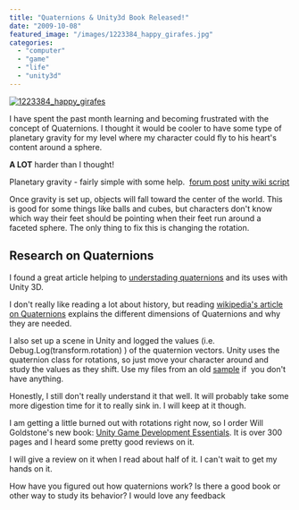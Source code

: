 ```yaml
---
title: "Quaternions & Unity3d Book Released!"
date: "2009-10-08"
featured_image: "/images/1223384_happy_girafes.jpg"
categories: 
  - "computer"
  - "game"
  - "life"
  - "unity3d"
---
```


[![1223384_happy_girafes](/images/1223384_happy_girafes.jpg "1223384_happy_girafes")](http://blog.scottpetrovic.com/wp-content/uploads/2009/10/1223384_happy_girafes.jpg)

I have spent the past month learning and becoming frustrated with the concept of Quaternions. I thought it would be cooler to have some type of planetary gravity for my level where my character could fly to his heart's content around a sphere.

**A LOT** harder than I thought!

Planetary gravity - fairly simple with some help.  [forum post](http://forum.unity3d.com/viewtopic.php?p=77324&sid=f0e7b04be39a3170cec62a0ea4177481) [unity wiki script](http://www.unifycommunity.com/wiki/index.php?title=Gravity)

Once gravity is set up, objects will fall toward the center of the world. This is good for some things like balls and cubes, but characters don't know which way their feet should be pointing when their feet run around a faceted sphere. The only thing to fix this is changing the rotation.

## Research on Quaternions

I found a great article helping to [understading quaternions](http://www.unitytutorials.com/document/280/understanding-quaternions-in-unity-3d) and its uses with Unity 3D.

I don't really like reading a lot about history, but reading [wikipedia's article on Quaternions](http://en.wikipedia.org/wiki/Quaternion) explains the different dimensions of Quaternions and why they are needed.

I also set up a scene in Unity and logged the values (i.e. Debug.Log(transform.rotation) ) of the quaternion vectors. Unity uses the quaternion class for rotations, so just move your character around and study the values as they shift. Use my files from an old [sample](http://blog.scottpetrovic.com/2009/08/updateunity3d-new-character-and-animations-with-full-source/) if  you don't have anything.

Honestly, I still don't really understand it that well. It will probably take some more digestion time for it to really sink in. I will keep at it though.

I am getting a little burned out with rotations right now, so I order Will Goldstone's new book: [Unity Game Development Essentials](http://www.packtpub.com/unity-game-development-essentials/book). It is over 300 pages and I heard some pretty good reviews on it.

I will give a review on it when I read about half of it. I can't wait to get my hands on it.

How have you figured out how quaternions work? Is there a good book or other way to study its behavior? I would love any feedback
